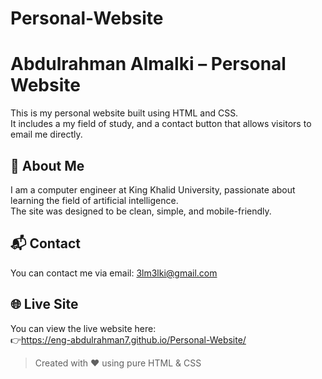 # Personal-Website

# Abdulrahman Almalki – Personal Website

This is my personal website built using HTML and CSS.  
It includes a my field of study, and a contact button that allows visitors to email me directly.

## 🧠 About Me

I am a computer engineer at King Khalid University, passionate about learning the field of artificial intelligence.  
The site was designed to be clean, simple, and mobile-friendly.

## 📬 Contact

You can contact me via email: [3lm3lki@gmail.com](mailto:3lm3lki@gmail.com)

## 🌐 Live Site

You can view the live website here:  
👉https://eng-abdulrahman7.github.io/Personal-Website/


> Created with ❤ using pure HTML & CSS
